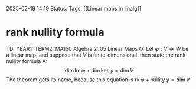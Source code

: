 2025-02-19 14:19
Status: 
Tags: [[Linear maps in linalg]]
# rank nullity formula

TD: YEAR1::TERM2::MA150 Algebra 2::05 Linear Maps
Q: Let $\varphi: V \rightarrow W$ be a linear map, and suppose that $V$ is finite-dimensional. then state the rank nullity formula
A: $$ \dim \operatorname{Im} \varphi + \dim \ker \varphi = \dim V $$ The theorem gets its name, because this equation is $\operatorname{rk} \varphi + \operatorname{nullity} \varphi = \dim V$
<!--ID: 1739974875306-->

